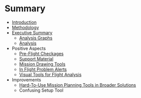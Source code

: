 # Summary

* [Introduction](README.md)
* [Methodology](methodology.md)
* [Executive Summary](executive_summary.md)
   * [Analysis Graphs](general_information.md)
   * [Analysis](analysis.md)
* Positive Aspects
   * [Pre-Flight Checkages](pre-flight_checkages.md)
   * [Support Material](support_material.md)
   * [Mission Drawing Tools](mission_drawing_tools.md)
   * [In Flight Problem Alerts](in_flight_problem_alerts.md)
   * [Visual Tools for Flight Analysis](visual_tools_for_flight_analysis.md)
* Improvements
   * [Hard-To-Use Mission Planning Tools in Broader Solutions](hard-to-use_mission_planning_tools_in_broader_solu.md)
   * Confusing Setup Tool

